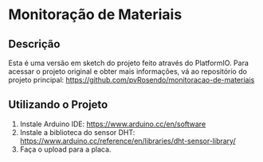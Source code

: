 # Monitoração de Materiais

## Descrição

Esta é uma versão em sketch do projeto feito através do PlatformIO. Para acessar o projeto original e obter mais informações, vá ao repositório do projeto principal: https://github.com/pvRosendo/monitoracao-de-materiais

## Utilizando o Projeto

1. Instale Arduino IDE: https://www.arduino.cc/en/software
2. Instale a biblioteca do sensor DHT: https://www.arduino.cc/reference/en/libraries/dht-sensor-library/
3. Faça o upload para a placa.

